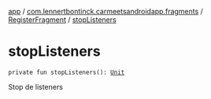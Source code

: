 [app](../../index.md) / [com.lennertbontinck.carmeetsandroidapp.fragments](../index.md) / [RegisterFragment](index.md) / [stopListeners](./stop-listeners.md)

# stopListeners

`private fun stopListeners(): `[`Unit`](https://kotlinlang.org/api/latest/jvm/stdlib/kotlin/-unit/index.html)

Stop de listeners

